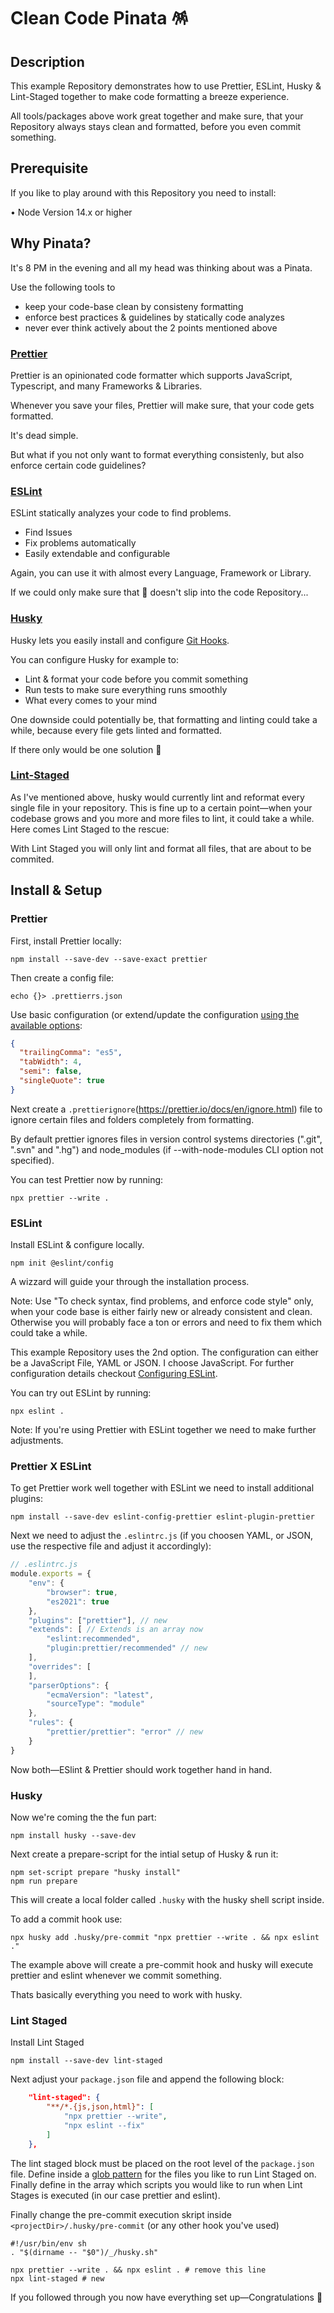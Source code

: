# Clean Code Pinata 🪅

## Description

This example Repository demonstrates how to use Prettier, ESLint, Husky &amp; Lint-Staged together to make code formatting a breeze experience.

All tools/packages above work great together and make sure, that your Repository always stays clean and formatted, before you even commit something.

## Prerequisite

If you like to play around with this Repository you need to install:

• Node Version 14.x or higher

## Why Pinata?

It's 8 PM in the evening and all my head was thinking about was a Pinata.

Use the following tools to

- keep your code-base clean by consisteny formatting
- enforce best practices & guidelines by statically code analyzes
- never ever think actively about the 2 points mentioned above

### [Prettier](https://prettier.io/)

Prettier is an opinionated code formatter which supports JavaScript, Typescript, and many Frameworks & Libraries.

Whenever you save your files, Prettier will make sure, that your code gets formatted.

It's dead simple.

But what if you not only want to format everything consistenly, but also enforce certain code guidelines?

### [ESLint](https://eslint.org/)

ESLint statically analyzes your code to find problems.

- Find Issues
- Fix problems automatically
- Easily extendable and configurable

Again, you can use it with almost every Language, Framework or Library.

If we could only make sure that 💩 doesn't slip into the code Repository...

### [Husky](https://typicode.github.io/husky/#/)

Husky lets you easily install and configure [Git Hooks](https://git-scm.com/book/en/v2/Customizing-Git-Git-Hooks).

You can configure Husky for example to:

- Lint & format your code before you commit something
- Run tests to make sure everything runs smoothly
- What every comes to your mind

One downside could potentially be, that formatting and linting could take a while, because every file gets linted and formatted.

If there only would be one solution 🤔

### [Lint-Staged](https://github.com/okonet/lint-staged)

As I've mentioned above, husky would currently lint and reformat every single file in your repository.
This is fine up to a certain point—when your codebase grows and you more and more files to lint, it could take a while.
Here comes Lint Staged to the rescue:

With Lint Staged you will only lint and format all files, that are about to be commited.

## Install & Setup

### Prettier

First, install Prettier locally:

```shell
npm install --save-dev --save-exact prettier
```

Then create a config file:

```shell
echo {}> .prettierrs.json
```

Use basic configuration (or extend/update the configuration [using the available options](https://prettier.io/docs/en/options.html):

```json
{
  "trailingComma": "es5",
  "tabWidth": 4,
  "semi": false,
  "singleQuote": true
}
```

Next create a `.prettierignore`(https://prettier.io/docs/en/ignore.html) file to ignore certain files and folders completely from formatting.

By default prettier ignores files in version control systems directories (".git", ".svn" and ".hg") and node_modules (if --with-node-modules CLI option not specified).

You can test Prettier now by running:

```shell
npx prettier --write .
```

### ESLint

Install ESLint & configure locally.

```shell
npm init @eslint/config
```

A wizzard will guide your through the installation process.

Note: Use "To check syntax, find problems, and enforce code style" only, when your code base is either fairly new or already consistent and clean.
Otherwise you will probably face a ton or errors and need to fix them which could take a while.

This example Repository uses the 2nd option.
The configuration can either be a JavaScript File, YAML or JSON. I choose JavaScript.
For further configuration details checkout [Configuring ESLint](https://eslint.org/docs/latest/user-guide/configuring/).

You can try out ESLint by running:

```shell
npx eslint .
```

Note: If you're using Prettier with ESLint together we need to make further adjustments.

### Prettier X ESLint

To get Prettier work well together with ESLint we need to install additional plugins:

```shell
npm install --save-dev eslint-config-prettier eslint-plugin-prettier
```

Next we need to adjust the `.eslintrc.js` (if you choosen YAML, or JSON, use the respective file and adjust it accordingly):

```JavaScript
// .eslintrc.js
module.exports = {
    "env": {
        "browser": true,
        "es2021": true
    },
    "plugins": ["prettier"], // new
    "extends": [ // Extends is an array now
        "eslint:recommended",
        "plugin:prettier/recommended" // new
    ],
    "overrides": [
    ],
    "parserOptions": {
        "ecmaVersion": "latest",
        "sourceType": "module"
    },
    "rules": {
        "prettier/prettier": "error" // new
    }
}
```

Now both—ESlint & Prettier should work together hand in hand.

### Husky

Now we're coming the the fun part:

```shell
npm install husky --save-dev
```

Next create a prepare-script for the intial setup of Husky & run it:

```shell
npm set-script prepare "husky install"
npm run prepare
```

This will create a local folder called `.husky` with the husky shell script inside.

To add a commit hook use:

```shell
npx husky add .husky/pre-commit "npx prettier --write . && npx eslint ."
```

The example above will create a pre-commit hook and husky will execute prettier and eslint whenever we commit something.

Thats basically everything you need to work with husky.

### Lint Staged

Install Lint Staged

```shell
npm install --save-dev lint-staged
```

Next adjust your `package.json` file and append the following block:

```json
    "lint-staged": {
        "**/*.{js,json,html}": [
            "npx prettier --write",
            "npx eslint --fix"
        ]
    },
```

The lint staged block must be placed on the root level of the `package.json` file.
Define inside a [glob pattern](<https://en.wikipedia.org/wiki/Glob_(programming)>) for the files you like to run Lint Staged on.
Finally define in the array which scripts you would like to run when Lint Stages is executed (in our case prettier and eslint).

Finally change the pre-commit execution skript inside `<projectDir>/.husky/pre-commit` (or any other hook you've used)

```shell
#!/usr/bin/env sh
. "$(dirname -- "$0")/_/husky.sh"

npx prettier --write . && npx eslint . # remove this line
npx lint-staged # new
```

If you followed through you now have everything set up—Congratulations 🎉
